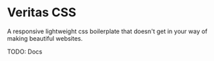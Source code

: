 # Veritas CSS 
A responsive lightweight css boilerplate that doesn't get in your way of making beautiful websites.

TODO: Docs

